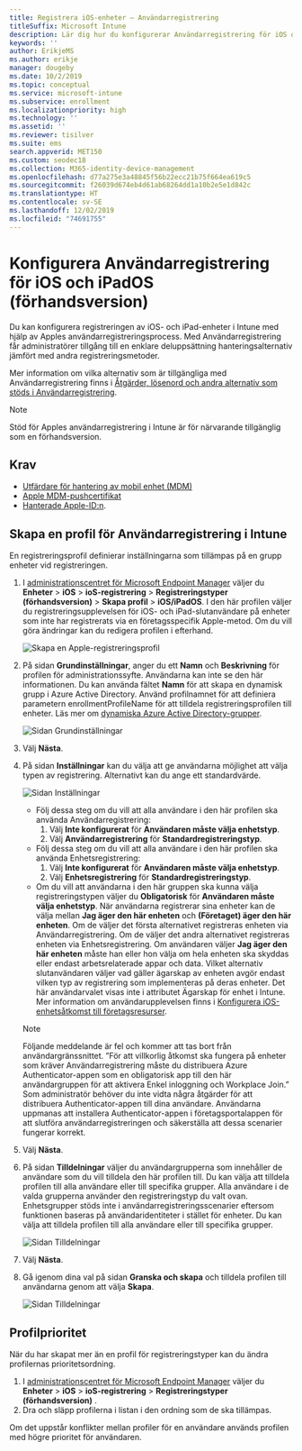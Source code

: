 ```yaml
---
title: Registrera iOS-enheter – Användarregistrering
titleSuffix: Microsoft Intune
description: Lär dig hur du konfigurerar Användarregistrering för iOS och iPad.
keywords: ''
author: ErikjeMS
ms.author: erikje
manager: dougeby
ms.date: 10/2/2019
ms.topic: conceptual
ms.service: microsoft-intune
ms.subservice: enrollment
ms.localizationpriority: high
ms.technology: ''
ms.assetid: ''
ms.reviewer: tisilver
ms.suite: ems
search.appverid: MET150
ms.custom: seodec18
ms.collection: M365-identity-device-management
ms.openlocfilehash: d77a275e3a48845f56b22ecc21b75f664ea619c5
ms.sourcegitcommit: f26039d674eb4d61ab68264dd1a10b2e5e1d842c
ms.translationtype: HT
ms.contentlocale: sv-SE
ms.lasthandoff: 12/02/2019
ms.locfileid: "74691755"
---
```

# <a name="set-up-ios-and-ipados-user-enrollment-preview"></a>Konfigurera Användarregistrering för iOS och iPadOS (förhandsversion)

Du kan konfigurera registreringen av iOS- och iPad-enheter i Intune med hjälp av Apples användarregistreringsprocess. Med Användarregistrering får administratörer tillgång till en enklare deluppsättning hanteringsalternativ jämfört med andra registreringsmetoder.

Mer information om vilka alternativ som är tillgängliga med Användarregistrering finns i [Åtgärder, lösenord och andra alternativ som stöds i Användarregistrering](ios-user-enrollment-supported-actions.md).

> [!NOTE]
> Stöd för Apples användarregistrering i Intune är för närvarande tillgänglig som en förhandsversion.

## <a name="prerequisites"></a>Krav
- [Utfärdare för hantering av mobil enhet (MDM)](../fundamentals/mdm-authority-set.md)
- [Apple MDM-pushcertifikat](apple-mdm-push-certificate-get.md)
- [Hanterade Apple-ID:n](https://support.apple.com/guide/apple-business-manager/mdm1c9622977/web).

## <a name="create-a-user-enrollment-profile-in-intune"></a>Skapa en profil för Användarregistrering i Intune

En registreringsprofil definierar inställningarna som tillämpas på en grupp enheter vid registreringen. 

1. I [administrationscentret för Microsoft Endpoint Manager](https://go.microsoft.com/fwlink/?linkid=2109431) väljer du **Enheter** > **iOS** > **ioS-registrering** > **Registreringstyper (förhandsversion)**  > **Skapa profil** > **iOS/iPadOS**. I den här profilen väljer du registreringsupplevelsen för iOS- och iPad-slutanvändare på enheter som inte har registrerats via en företagsspecifik Apple-metod. Om du vill göra ändringar kan du redigera profilen i efterhand.

    ![Skapa en Apple-registreringsprofil](./media/ios-user-enrollment/create-profile.png)

2. På sidan **Grundinställningar**, anger du ett **Namn** och **Beskrivning** för profilen för administrationssyfte. Användarna kan inte se den här informationen. Du kan använda fältet **Namn** för att skapa en dynamisk grupp i Azure Active Directory. Använd profilnamnet för att definiera parametern enrollmentProfileName för att tilldela registreringsprofilen till enheter. Läs mer om [dynamiska Azure Active Directory-grupper](https://docs.microsoft.com/azure/active-directory/active-directory-groups-dynamic-membership-azure-portal#rules-for-devices).

    ![Sidan Grundinställningar](./media/ios-user-enrollment/basics-page.png)


3. Välj **Nästa**.

4. På sidan **Inställningar** kan du välja att ge användarna möjlighet att välja typen av registrering. Alternativt kan du ange ett standardvärde.

    ![Sidan Inställningar](./media/ios-user-enrollment/settings-page.png)

    - Följ dessa steg om du vill att alla användare i den här profilen ska använda Användarregistrering:
        1. Välj **Inte konfigurerat** för **Användaren måste välja enhetstyp**.
        2. Välj **Användarregistrering** för **Standardregistreringstyp**.
    - Följ dessa steg om du vill att alla användare i den här profilen ska använda Enhetsregistrering:
        1. Välj **Inte konfigurerat** för **Användaren måste välja enhetstyp**.
        2. Välj **Enhetsregistrering** för **Standardregistreringstyp**.
    - Om du vill att användarna i den här gruppen ska kunna välja registreringstypen väljer du **Obligatorisk** för **Användaren måste välja enhetstyp**. När användarna registrerar sina enheter kan de välja mellan **Jag äger den här enheten** och **(Företaget) äger den här enheten**. Om de väljer det första alternativet registreras enheten via Användarregistrering. Om de väljer det andra alternativet registreras enheten via Enhetsregistrering. Om användaren väljer **Jag äger den här enheten** måste han eller hon välja om hela enheten ska skyddas eller endast arbetsrelaterade appar och data. Vilket alternativ slutanvändaren väljer vad gäller ägarskap av enheten avgör endast vilken typ av registrering som implementeras på deras enheter. Det här användarvalet visas inte i attributet Ägarskap för enhet i Intune. Mer information om användarupplevelsen finns i [Konfigurera iOS-enhetsåtkomst till företagsresurser](https://docs.microsoft.com/intune-user-help/enroll-your-device-in-intune-ios).
    
    > [!NOTE]
    > Följande meddelande är fel och kommer att tas bort från användargränssnittet.
    > ”För att villkorlig åtkomst ska fungera på enheter som kräver Användarregistrering måste du distribuera Azure Authenticator-appen som en obligatorisk app till den här användargruppen för att aktivera Enkel inloggning och Workplace Join.”
    > Som administratör behöver du inte vidta några åtgärder för att distribuera Authenticator-appen till dina användare. Användarna uppmanas att installera Authenticator-appen i företagsportalappen för att slutföra användarregistreringen och säkerställa att dessa scenarier fungerar korrekt.

5. Välj **Nästa**.

6. På sidan **Tilldelningar** väljer du användargrupperna som innehåller de användare som du vill tilldela den här profilen till. Du kan välja att tilldela profilen till alla användare eller till specifika grupper. Alla användare i de valda grupperna använder den registreringstyp du valt ovan. Enhetsgrupper stöds inte i användarregistreringsscenarier eftersom funktionen baseras på användaridentiteter i stället för enheter. Du kan välja att tilldela profilen till alla användare eller till specifika grupper.

    ![Sidan Tilldelningar](./media/ios-user-enrollment/assignments-page.png)

7. Välj **Nästa**.

8. Gå igenom dina val på sidan **Granska och skapa** och tilldela profilen till användarna genom att välja **Skapa**.

    ![Sidan Tilldelningar](./media/ios-user-enrollment/assignments-page.png)


## <a name="profile-priority"></a>Profilprioritet

När du har skapat mer än en profil för registreringstyper kan du ändra profilernas prioritetsordning.

1. I [administrationscentret för Microsoft Endpoint Manager](https://go.microsoft.com/fwlink/?linkid=2109431) väljer du **Enheter** > **iOS** > **ioS-registrering** > **Registreringstyper (förhandsversion)** .
2. Dra och släpp profilerna i listan i den ordning som de ska tillämpas.

Om det uppstår konflikter mellan profiler för en användare används profilen med högre prioritet för användaren.


